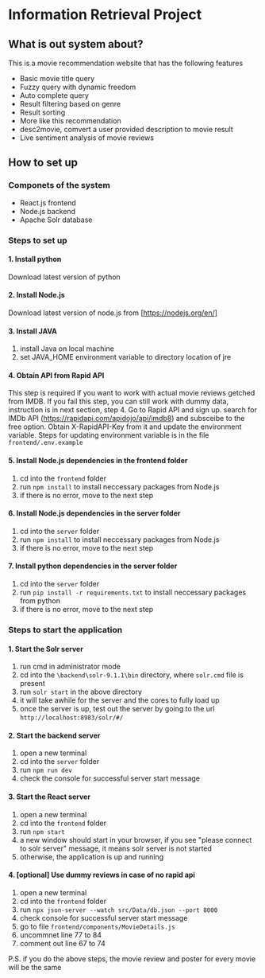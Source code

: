 # Information Retrieval Project
## What is out system about?
This is a movie recommendation website that has the following features
- Basic movie title query
- Fuzzy query with dynamic freedom
- Auto complete query
- Result filtering based on genre
- Result sorting
- More like this recommendation
- desc2movie, comvert a user provided description to movie result
- Live sentiment analysis of movie reviews

## How to set up

### Componets of the system
- React.js frontend
- Node.js backend 
- Apache Solr database

### Steps to set up

#### 1. Install python
Download latest version of python

#### 2. Install Node.js
Download latest version of node.js from [https://nodejs.org/en/]

#### 3. Install JAVA
1. install Java on local machine
2. set JAVA_HOME environment variable to directory location of jre

#### 4. Obtain API from Rapid API
This step is required if you want to work with actual movie reviews getched from IMDB. If you fail this step, you can still work with dummy data, instruction is in next section, step 4. Go to Rapid API and sign up. search for IMDb API (https://rapidapi.com/apidojo/api/imdb8) and subsceibe to the free option. Obtain X-RapidAPI-Key from it and update the environment variable. Steps for updating environment variable is in the file `frontend/.env.example`

#### 5. Install Node.js dependencies in the frontend folder
1. cd into the `frontend` folder
2. run `npm install` to install neccessary packages from Node.js
3. if there is no error, move to the next step

#### 6. Install Node.js dependencies in the server folder
1. cd into the `server` folder
2. run `npm install` to install neccessary packages from Node.js
3. if there is no error, move to the next step

#### 7. Install python dependencies in the server folder
1. cd into the `server` folder
2. run `pip install -r requirements.txt` to install neccessary packages from python
3. if there is no error, move to the next step

### Steps to start the application

#### 1. Start the Solr server
1. run cmd in administrator mode
2. cd into the `\backend\solr-9.1.1\bin` directory, where `solr.cmd` file is present
3. run `solr start` in the above directory
4. it will take awhile for the server and the cores to fully load up
5. once the server is up, test out the server by going to the url `http://localhost:8983/solr/#/`

#### 2. Start the backend server
1. open a new terminal
2. cd into the `server` folder
3. run `npm run dev`
4. check the console for successful server start message

#### 3. Start the React server
1. open a new terminal
2. cd into the `frontend` folder
3. run `npm start`
4. a new window should start in your browser, if you see "please connect to solr server" message, it means solr server is not started 
5. otherwise, the application is up and running

#### 4. [optional] Use dummy reviews in case of no rapid api
1. open a new terminal
2. cd into the `frontend` folder
3. run `npx json-server --watch src/Data/db.json --port 8000`
4. check console for successful server start message
5. go to file `frontend/components/MovieDetails.js`
6. uncommnet line 77 to 84
7. comment out line 67 to 74

P.S. if you do the above steps, the movie review and poster for every movie will be the same
